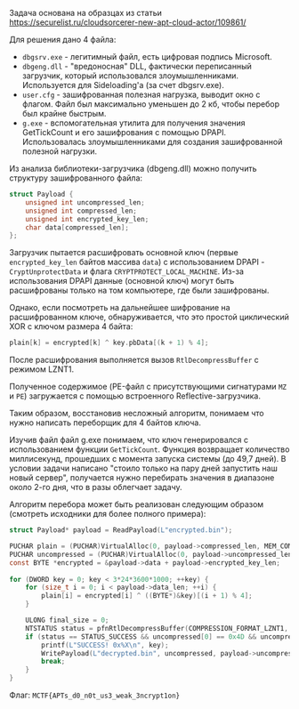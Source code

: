 
Задача основана на образцах из статьи https://securelist.ru/cloudsorcerer-new-apt-cloud-actor/109861/

Для решения дано 4 файла:
- `dbgsrv.exe` - легитимный файл, есть цифровая подпись Microsoft.
- `dbgeng.dll` - "вредоносная" DLL, фактически переписанный загрузчик, который использовался злоумышленниками. Используется для Sideloading'а (за счет dbgsrv.exe).
- `user.cfg` - зашифрованная полезная нагрузка, выводит окно с флагом. Файл был максимально уменьшен до 2 кб, чтобы перебор был крайне быстрым.
- `g.exe` - вспомогательная утилита для получения значения GetTickCount и его зашифрования с помощью DPAPI. Использовалась злоумышленниками для создания зашифрованной полезной нагрузки.

Из анализа библиотеки-загрузчика (dbgeng.dll) можно получить структуру зашифрованного файла:
```C
struct Payload {
    unsigned int uncompressed_len;
    unsigned int compressed_len;
    unsigned int encrypted_key_len;
    char data[compressed_len];
};
```

Загрузчик пытается расшифровать основной ключ (первые `encrypted_key_len` байтов массива `data`) с использованием DPAPI - `CryptUnprotectData` и флага `CRYPTPROTECT_LOCAL_MACHINE`. Из-за использования DPAPI данные (основной ключ) могут быть расшифрованы только на том компьютере, где были зашифрованы.

Однако, если посмотреть на дальнейшее шифрование на расшифрованном ключе, обнаруживается, что это простой циклический XOR с ключом размера 4 байта:
```C
plain[k] = encrypted[k] ^ key.pbData[(k + 1) % 4];
```

После расшифрования выполняется вызов `RtlDecompressBuffer` с режимом LZNT1.

Полученное содержимое (PE-файл с присутствующими сигнатурами `MZ` и `PE`) загружается с помощью встроенного Reflective-загрузчика.

Таким образом, восстановив несложный алгоритм, понимаем что нужно написать переборщик для 4 байтов ключа.

Изучив файл файл g.exe понимаем, что ключ генерировался с использованием функции `GetTickCount`. 
Функция возвращает количество миллисекунд, прошедших с момента запуска системы (до 49,7 дней). 
В условии задачи написано "стоило только на пару дней запустить наш новый сервер",
получается нужно перебирать значения в диапазоне около 2-го дня, что в разы облегчает задачу.

Алгоритм перебора может быть реализован следующим образом (смотреть исходники для более полного примера):
```C
struct Payload* payload = ReadPayload(L"encrypted.bin");

PUCHAR plain = (PUCHAR)VirtualAlloc(0, payload->compressed_len, MEM_COMMIT, PAGE_READWRITE);
PUCHAR uncompressed = (PUCHAR)VirtualAlloc(0, payload->uncompressed_len, MEM_COMMIT, PAGE_READWRITE);
const BYTE *encrypted = &payload->data + payload->encrypted_key_len;
    
for (DWORD key = 0; key < 3*24*3600*1000; ++key) {
	for (size_t i = 0; i < payload->data_len; ++i) {
		plain[i] = encrypted[i] ^ ((BYTE*)&key)[(i + 1) % 4];
	}

	ULONG final_size = 0;
	NTSTATUS status = pfnRtlDecompressBuffer(COMPRESSION_FORMAT_LZNT1, uncompressed, payload->uncompressed_len, plain, payload->data_len, &final_size);
	if (status == STATUS_SUCCESS && uncompressed[0] == 0x4D && uncompressed[1] == 0x5A) {
		printf(L"SUCCESS! 0x%X\n", key);
		WritePayload(L"decrypted.bin", uncompressed, payload->uncompressed_len);
		break;
	}
}
```
Флаг: `MCTF{APTs_d0_n0t_us3_weak_3ncrypt1on}`